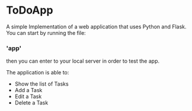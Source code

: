 # ToDoApp
A simple Implementation of a web application that uses Python and Flask.</br>
You can start by running the file:
### 'app'
then you can enter to your local server in order to test the app.</br>

The application is able to:
* Show the list of Tasks
* Add a Task
* Edit a Task
* Delete a Task

